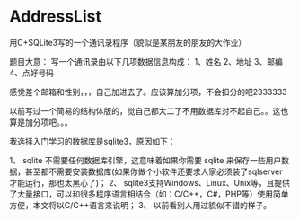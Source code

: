 AddressList
===========

用C+SQLite3写的一个通讯录程序（貌似是某朋友的朋友的大作业）

题目大意：
写一个通讯录由以下几项数据信息构成：
1、姓名
2、地址
3、邮编
4、点好号码

感觉差个邮箱和性别，，，自己加进去了。应该算加分项，不会扣分的吧2333333

以前写过一个简易的结构体版的，觉自己都大二了不用数据库对不起自己。。这也算是加分项吧。。。

我选择入门学习的数据库是sqlite3，原因如下：

 1、  sqlite 不需要任何数据库引擎，这意味着如果你需要 sqlite 来保存一些用户数据，甚至都不需要安装数据库(如果你做个小软件还要求人家必须装了sqlserver 才能运行，那也太黑心了)；
 2、  sqlite3支持Windows、Linux、Unix等，且提供了大量接口，可以和很多程序语言相结合（如：C/C++，C#，PHP等）使用简单方便，本文将以C/C++语言来说明；
 3、  以前看别人用过貌似不错的样子。
